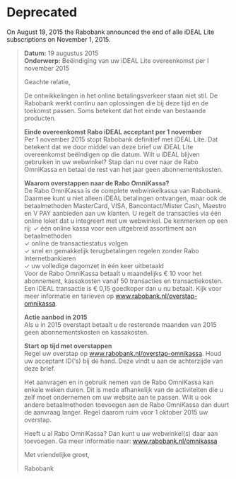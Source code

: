 # Deprecated

On August 19, 2015 the Rabobank announced the end of alle iDEAL Lite subscriptions on November 1, 2015.

> __Datum:__ 19 augustus 2015  
> __Onderwerp:__ Beëindiging van uw iDEAL Lite overeenkomst per I november 2015
> 
> Geachte relatie,
> 
> De ontwikkelingen in het online betalingsverkeer staan niet stil. De Rabobank werkt continu aan oplossingen die bij deze tijd en de toekomst passen. Soms betekent dat het einde van bestaande producten.
> 
> **Einde overeenkomst Rabo iDEAL acceptant per 1 november**  
> Per 1 november 2015 stopt Rabobank definitief met iDEAL Lite. Dat betekent dat we door middel van deze brief uw iDEAL Lite overeenkomst beëindigen op die datum. Wilt u iDEAL blijven gebruiken in uw webwinkel? Stap dan nu over naar de Rabo OmniKassa en betaal de rest van het jaar geen abonnementskosten.
> 
> **Waarom overstappen naar de Rabo OmniKassa?**  
> De Rabo OmniKassa is de complete webwinkelkassa van Rabobank. Daarmee kunt u niet alleen iDEAL betalingen ontvangen, maar ook de betaalmethoden MasterCard, VISA, Bancontact/Mister Cash, Maestro en V PAY aanbieden aan uw klanten. U regelt de transacties via één online loket dat u integreert met uw webwinkel.
> De kenmerken op een rij:
> ✓    één online kassa voor een uitgebreid assortiment aan betaalmethoden  
> ✓    online de transactiestatus volgen  
> ✓    snel en gemakkelijk terugbetalingen regelen zonder Rabo Internetbankieren  
> ✓    uw volledige dagomzet in één keer uitbetaald  
> Voor de Rabo OmniKassa betaalt u maandelijks € 10 voor het abonnement, kassakosten vanaf 50 transacties en transactiekosten. Een iDEAL transactie is € 0,15 goedkoper dan u nu betaalt. Kijk voor meer informatie en tarieven op www.rabobank.nl/overstap-omnikassa.
> 
> **Actie aanbod in 2015**  
> Als u in 2015 overstapt betaalt u de resterende maanden van 2015 geen abonnementskosten en kassakosten.
> 
> **Start op tijd met overstappen**  
> Regel uw overstap op www.rabobank.nl/overstap-omnikassa. Houd uw acceptant ID(‘s) bij de hand. Deze vindt u aan de achterzijde van deze brief.
> 
> Het aanvragen en in gebruik nemen van de Rabo OmniKassa kan enkele weken duren. Dit is mede afhankelijk van de activiteiten die u zelf moet ondernemen om uw website aan te passen. Wilt u ook andere betaalmethoden toevoegen aan de Rabo OmniKassa dan duurt de aanvraag langer. Regel daarom ruim voor 1 oktober 2015 uw overstap.
> 
> Heeft u al Rabo OmniKassa? Dan kunt u uw webwinkel(s) daar aan toevoegen. Ga meer informatie naar: www.rabobank.nl/omnikassa
> 
> Met vriendelijke groet,
> 
> Rabobank
